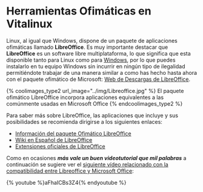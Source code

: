 # Herramientas Ofimáticas en Vitalinux

Linux, al igual que Windows, dispone de un paquete de aplicaciones ofimáticas llamado **LibreOffice**.  Es muy importante destacar que **LibreOffice** es un software libre multiplataforma, lo que significa que esta disponible tanto para Linux como para [Windows](https://es.libreoffice.org/descarga/libreoffice-nuevo/?type=win-x86&amp;version=5.1&amp;lang=es), por lo que puedes instalarlo en tu equipo Windows sin incurrir en ningún tipo de ilegalidad permitiéndote trabajar de una manera similar a como has hecho hasta ahora con el paquete ofimático de Microsoft: [Web de Descargas de LibreOffice](https://es.libreoffice.org/descarga/libreoffice-nuevo/?type=win-x86&amp;version=5.1&amp;lang=es).

{% coolimages_type2 url_image="../img/Libreoffice.jpg" %}
El paquete ofimático LibreOffice incorpora aplicaciones equivalentes a las comúnmente usadas en Microsoft Office
{% endcoolimages_type2 %}

Para saber más sobre LibreOffice, las aplicaciones que incluye y sus posibilidades se recomienda dirigirse a los siguientes enlaces:

-  [Información del paquete Ofimático LibreOffice](https://es.libreoffice.org/descubre/libreoffice/)
-  [Wiki en Español de LibreOffice](https://es.wikipedia.org/wiki/LibreOffice)
-  [Extensiones oficiales de LibreOffice](http://extensions.libreoffice.org/extension-center)

Como en ocasiones <i><b>más vale un buen videotutorial que mil palabras</b></i> a continuación se sugiere ver el <a href="https://youtu.be/aFhaICBs3Z4">siguiente vídeo relacionado con la compatibilidad entre Libreoffice y Microsoft Office</a>:

{% youtube %}aFhaICBs3Z4{% endyoutube %}
